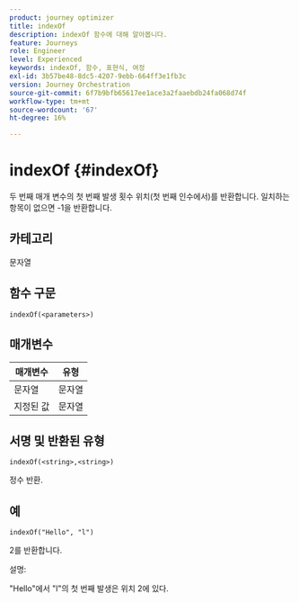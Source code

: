 ```yaml
---
product: journey optimizer
title: indexOf
description: indexOf 함수에 대해 알아봅니다.
feature: Journeys
role: Engineer
level: Experienced
keywords: indexOf, 함수, 표현식, 여정
exl-id: 3b57be48-8dc5-4207-9ebb-664ff3e1fb3c
version: Journey Orchestration
source-git-commit: 6f7b9bfb65617ee1ace3a2faaebdb24fa068d74f
workflow-type: tm+mt
source-wordcount: '67'
ht-degree: 16%

---
```


# indexOf {#indexOf}

두 번째 매개 변수의 첫 번째 발생 횟수 위치(첫 번째 인수에서)를 반환합니다. 일치하는 항목이 없으면 -1을 반환합니다.

## 카테고리

문자열

## 함수 구문

`indexOf(<parameters>)`

## 매개변수

| 매개변수 | 유형 |
|-----------|------------------|
| 문자열 | 문자열 |
| 지정된 값 | 문자열 |

## 서명 및 반환된 유형

`indexOf(<string>,<string>)`

정수 반환.

## 예

`indexOf("Hello", "l")`

2를 반환합니다.

설명:

&quot;Hello&quot;에서 &quot;l&quot;의 첫 번째 발생은 위치 2에 있다.
